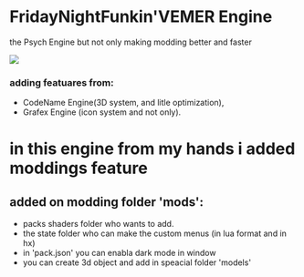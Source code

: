 # FridayNightFunkin'VEMER Engine
 the Psych Engine but not only making modding better and faster

![](https://github.com/alexforges/theImagesDemonstartion/blob/main/logoVEMER-Engine.jpg)
### adding featuares from:
  * CodeName Engine(3D system, and litle optimization),
  * Grafex Engine (icon system and not only).

# in this engine from my hands i added moddings feature
  ## added on modding folder 'mods':
  * packs shaders folder who wants to add.
  * the state folder who can make the custom menus (in lua format and in hx)
  * in 'pack.json' you can enabla dark mode in window
  * you can create 3d object and add in speacial folder 'models'

